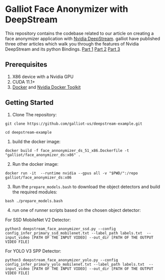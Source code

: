 # Galliot Face Anonymizer with DeepStream
This repository contains the codebase related to our article on creating a face anonymizer application with [Nvidia DeepStream](https://developer.nvidia.com/deepstream-sdk).
galliot have published three other articles which walk you through the features of Nvidia DeepStream and its python Bindings.
[Part 1](https://galliot.us/blog/adaptive-learning-deployment-with-nvidia-deepstream/)
[Part 2](https://galliot.us/blog/deepstream-python-bindings-customization/)
[Part 3](https://galliot.us/blog/deepstream-example-face-anonymizer/)


## Prerequisites
1. X86 device with a Nvidia GPU
2. CUDA 11.1+
3. [Docker](https://docs.docker.com/get-docker/) and [Nvidia Docker Toolkit](https://github.com/NVIDIA/nvidia-docker)

## Getting Started
1. Clone The repository:
```
git clone https://github.com/galliot-us/deepstream-example.git

cd deepstream-example
```
 1. build the docker image:
```
docker build -f face_annonymizer_ds_51_x86.Dockerfile -t "galliot/face_anonymizer_ds:x86" .
```
 2. Run the docker image:
```
docker run -it  --runtime nvidia --gpus all -v "$PWD/":/repo galliot/face_anonymizer_ds:x86
``` 
 3. Run the `prepare_models.bash` to download the object detectors and build the required modules:
```
bash ./prepare_models.bash
```
 4. run one of runner scripts based on the chosen object detector:

For SSD MobileNet V2 Detector:
    
```
python3 deepstream_face_anonymizer_ssd.py --config config_infer_primary_ssd_mobilenet.txt --label_path labels.txt  --input_video [PATH OF THE INPUT VIDEO] --out_dir [PATH OF THE OUTPUT VIDEO FILE]
``` 


For YOLO V3 SPP Detector:
```
python3 deepstream_face_anonymizer_yolo.py --config config_infer_primary_yolo_mobilenet.txt --label_path labels.txt  --input_video [PATH OF THE INPUT VIDEO] --out_dir [PATH OF THE OUTPUT VIDEO FILE]
```
